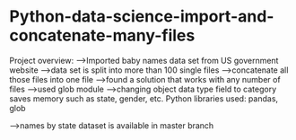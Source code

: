 # Python-data-science-import-and-concatenate-many-files
Project overview:
-->Imported baby names data set from US government website
-->data set is split into more than 100 single files
-->concatenate all those files into one file
-->found a solution that works with any number of files 
-->used glob module
-->changing object data type field to category saves memory such as state, gender, etc.
Python libraries used: pandas, glob 

-->names by state dataset is available in master branch
